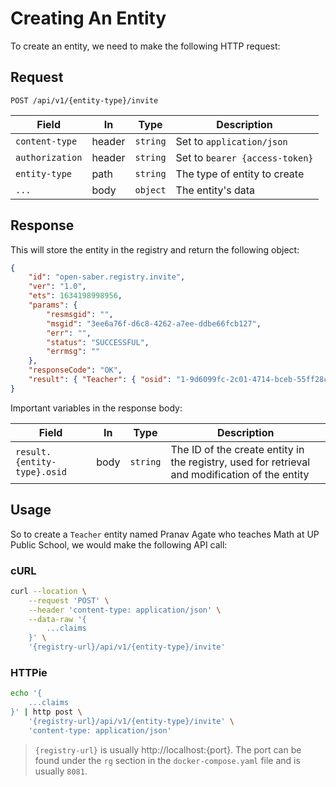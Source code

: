 # Creating An Entity

To create an entity, we need to make the following HTTP request:

## Request

```http
POST /api/v1/{entity-type}/invite
```

| Field           | In     | Type     | Description                    |
| --------------- | ------ | -------- | ------------------------------ |
| `content-type`  | header | `string` | Set to `application/json`      |
| `authorization` | header | `string` | Set to `bearer {access-token}` |
| `entity-type`   | path   | `string` | The type of entity to create   |
| `...`           | body   | `object` | The entity's data              |

## Response

This will store the entity in the registry and return the following object:

```json
{
	"id": "open-saber.registry.invite",
	"ver": "1.0",
	"ets": 1634198998956,
	"params": {
		"resmsgid": "",
		"msgid": "3ee6a76f-d6c8-4262-a7ee-ddbe66fcb127",
		"err": "",
		"status": "SUCCESSFUL",
		"errmsg": ""
	},
	"responseCode": "OK",
	"result": { "Teacher": { "osid": "1-9d6099fc-2c01-4714-bceb-55ff28c482f9" } }
}
```

Important variables in the response body:

| Field                       | In   | Type     | Description                                                                                    |
| --------------------------- | ---- | -------- | ---------------------------------------------------------------------------------------------- |
| `result.{entity-type}.osid` | body | `string` | The ID of the create entity in the registry, used for retrieval and modification of the entity |

## Usage

So to create a `Teacher` entity named Pranav Agate who teaches Math at UP Public
School, we would make the following API call:

### cURL

```sh
curl --location \
	--request 'POST' \
	--header 'content-type: application/json' \
	--data-raw '{
		...claims
	}' \
	'{registry-url}/api/v1/{entity-type}/invite'
```

### HTTPie

```sh
echo '{
	...claims
}' | http post \
	'{registry-url}/api/v1/{entity-type}/invite' \
	'content-type: application/json'
```

> `{registry-url}` is usually http://localhost:{port}. The port can be found
> under the `rg` section in the `docker-compose.yaml` file and is usually
> `8081`.
